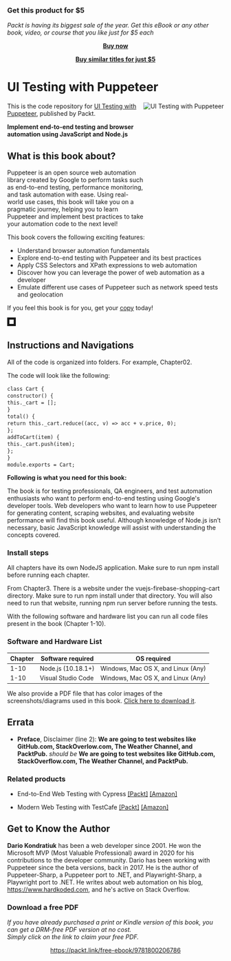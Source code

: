 
### Get this product for $5

<i>Packt is having its biggest sale of the year. Get this eBook or any other book, video, or course that you like just for $5 each</i>


<b><p align='center'>[Buy now](https://packt.link/9781800206786)</p></b>


<b><p align='center'>[Buy similar titles for just $5](https://subscription.packtpub.com/search)</p></b>


# UI Testing with Puppeteer

<a href="https://www.packtpub.com/product/ui-testing-with-puppeteer/9781800206786?utm_source=github&utm_medium=repository&utm_campaign=9781800206786"><img src="https://static.packt-cdn.com/products/9781800206786/cover/smaller" alt="UI Testing with Puppeteer" height="256px" align="right"></a>

This is the code repository for [UI Testing with Puppeteer](https://www.packtpub.com/product/ui-testing-with-puppeteer/9781800206786?utm_source=github&utm_medium=repository&utm_campaign=9781800206786), published by Packt.

**Implement end-to-end testing and browser automation using JavaScript and Node.js**

## What is this book about?
Puppeteer is an open source web automation library created by Google to perform tasks such as end-to-end testing, performance monitoring, and task automation with ease. Using real-world use cases, this book will take you on a pragmatic journey, helping you to learn Puppeteer and implement best practices to take your automation code to the next level!


This book covers the following exciting features: 
* Understand browser automation fundamentals
* Explore end-to-end testing with Puppeteer and its best practices
* Apply CSS Selectors and XPath expressions to web automation
* Discover how you can leverage the power of web automation as a developer
* Emulate different use cases of Puppeteer such as network speed tests and geolocation

If you feel this book is for you, get your [copy](https://www.amazon.com/dp/180020678X) today!

<a href="https://www.packtpub.com/?utm_source=github&utm_medium=banner&utm_campaign=GitHubBanner"><img src="https://raw.githubusercontent.com/PacktPublishing/GitHub/master/GitHub.png" 
alt="https://www.packtpub.com/" border="5" /></a>


## Instructions and Navigations
All of the code is organized into folders. For example, Chapter02.

The code will look like the following:
```
class Cart {
constructor() {
this._cart = [];
}
total() {
return this._cart.reduce((acc, v) => acc + v.price, 0);
};
addToCart(item) {
this._cart.push(item);
};
}
module.exports = Cart;
```

**Following is what you need for this book:**

The book is for testing professionals, QA engineers, and test automation enthusiasts who want to perform end-to-end testing using Google's developer tools. Web developers who want to learn how to use Puppeteer for generating content, scraping websites, and evaluating website performance will find this book useful. Although knowledge of Node.js isn’t necessary, basic JavaScript knowledge will assist with understanding the concepts covered.

### Install steps

All chapters have its own NodeJS application. Make sure to run npm install before running each chapter.

From Chapter3. There is a website under the vuejs-firebase-shopping-cart directory. Make sure to run npm install under that directory. You will also need to run that website, running npm run server before running the tests.

With the following software and hardware list you can run all code files present in the book (Chapter 1-10).

### Software and Hardware List

| Chapter  | Software required                   | OS required                        |
| -------- | ------------------------------------| -----------------------------------|
| 1-10     | Node.js (10.18.1+)                 | Windows, Mac OS X, and Linux (Any) |
| 1-10     | Visual Studio Code                  | Windows, Mac OS X, and Linux (Any) |


We also provide a PDF file that has color images of the screenshots/diagrams used in this book. [Click here to download it](https://static.packt-cdn.com/downloads/9781800206786_ColorImages.pdf).


## Errata

* **Preface**, Disclaimer (line 2): **We are going to test websites like GitHub.com, StackOverlow.com, The Weather Channel, and PacktPub.** _should be_ **We are going to test websites like GitHub.com, StackOverflow.com, The Weather Channel, and PacktPub.**


### Related products <Other books you may enjoy>
* End-to-End Web Testing with Cypress [[Packt]](https://www.packtpub.com/product/end-to-end-web-testing-with-cypress/9781839213854?utm_source=github&utm_medium=repository&utm_campaign=9781839213854) [[Amazon]](https://www.amazon.com/dp/183921385X)

* Modern Web Testing with TestCafe [[Packt]](https://www.packtpub.com/product/modern-web-testing-with-testcafe/9781800200951?utm_source=github&utm_medium=repository&utm_campaign=9781800200951) [[Amazon]](https://www.amazon.com/dp/1800200951)

## Get to Know the Author
**Dario Kondratiuk**
has been a web developer since 2001. He won the Microsoft MVP (Most Valuable Professional) award in 2020 for his contributions to the developer community. Dario has been working with Puppeteer since the beta versions, back in 2017. He is the author of Puppeteer-Sharp, a Puppeteer port to .NET, and Playwright-Sharp, a Playwright port to .NET. He writes about web automation on his blog, https://www.hardkoded.com, and he's active on Stack Overflow.






### Download a free PDF

 <i>If you have already purchased a print or Kindle version of this book, you can get a DRM-free PDF version at no cost.<br>Simply click on the link to claim your free PDF.</i>
<p align="center"> <a href="https://packt.link/free-ebook/9781800206786">https://packt.link/free-ebook/9781800206786 </a> </p>